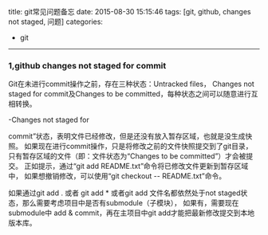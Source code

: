 title: git常见问题备忘
date: 2015-08-30 15:15:46
tags: [git, github, changes not staged, 问题] 
categories:  
- git 
---

### 1,github changes not staged for commit

   Git在未进行commit操作之前，存在三种状态：Untracked files，
   Changes not staged for commit及Changes to be committed，每种状态之间可以随意进行互相转换。
   
   -Changes not staged for 

   commit”状态，表明文件已经修改，但是还没有放入暂存区域，也就是没生成快照。
   如果现在进行commit操作，只是将修改之前的文件快照提交到了git目录，
   只有暂存区域的文件（即：文件状态为“Changes to be committed”）才会被提交。
   正如提示，通过“git add README.txt”命令将已修改文件更新到暂存区域中，
   如果想撤销修改，可以使用“git checkout -- README.txt”命令。
   <!-- more -->
   如果通过git add . 或者 git add * 或者git add 文件名都依然处于not staged状态，那么需要考虑项目中是否有submodule（子模块），
   如果有，需要现在submodule中 add & commit，再在主项目中git add才能把最新修改提交到本地版本库。